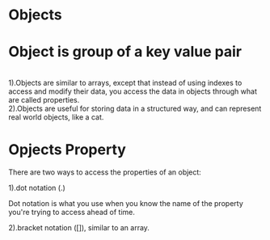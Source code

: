 # Objects

<h1>Object is group of a key value pair</h1>

<br>1).Objects are similar to arrays, except that instead of using indexes to access and modify their data, you access the data in objects through what are called properties.
<br>2).Objects are useful for storing data in a structured way, and can represent real world objects, like a cat.

<h1>Opjects Property</h1>

There are two ways to access the properties of an object: 

<p>1).dot notation (.)</p>

Dot notation is what you use when you know the name of the property you're trying to access ahead of time.

2).bracket notation ([]), similar to an array.